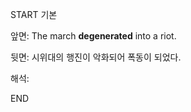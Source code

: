 START
기본

앞면:
The march **degenerated** into a riot. 


뒷면:
시위대의 행진이 악화되어 폭동이 되었다.


해석:


<!--ID: 1725499756199-->
END